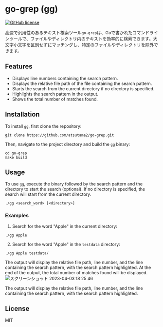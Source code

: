 # go-grep (gg)
[![GitHub license](https://img.shields.io/github/license/onozaty/json2csv)](https://github.com/onozaty/json2csv/blob/main/LICENSE)

高速で汎用性のあるテキスト検索ツール`go-grep`は、Goで書かれたコマンドラインツールで、ファイルやディレクトリ内のテキストを効率的に検索できます。大文字小文字を区別せずにマッチングし、特定のファイルやディレクトリを除外できます。

## Features

- Displays line numbers containing the search pattern.
- Displays the relative file path of the file containing the search pattern.
- Starts the search from the current directory if no directory is specified.
- Highlights the search pattern in the output.
- Shows the total number of matches found.

## Installation

To install `gg`, first clone the repository:

```
git clone https://github.com/atsutama2/go-grep.git
```

Then, navigate to the project directory and build the `gg` binary:

```
cd go-grep
make build
```

## Usage

To use `gg`, execute the binary followed by the search pattern and the directory to start the search (optional). If no directory is specified, the search will start from the current directory.

```
./gg <search_word> [<directory>]
```

### Examples

1. Search for the word "Apple" in the current directory:

```
./gg Apple
```

2. Search for the word "Apple" in the `testdata` directory:

```
./gg Apple testdata/
```

The output will display the relative file path, line number, and the line containing the search pattern, with the search pattern highlighted. At the end of the output, the total number of matches found will be displayed.
![スクリーンショット 2023-04-03 18 25 46](https://user-images.githubusercontent.com/77330599/229469245-e5e40f71-263f-4f3c-9cfd-2144d9b50675.png)

The output will display the relative file path, line number, and the line containing the search pattern, with the search pattern highlighted.

## License
MIT
